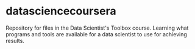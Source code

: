 # datasciencecoursera
Repository for files in the Data Scientist's Toolbox course.
Learning what programs and tools are available for a data scientist to use for achieving results.
